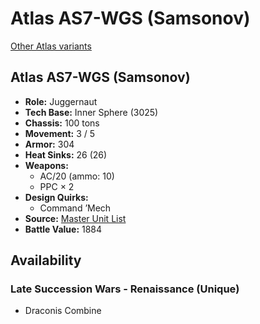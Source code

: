 # Atlas AS7-WGS (Samsonov) 

[Other Atlas variants](../atlas.md) 

## Atlas AS7-WGS (Samsonov) 

- **Role:** Juggernaut 
- **Tech Base:** Inner Sphere (3025) 
- **Chassis:** 100 tons 
- **Movement:** 3 / 5 
- **Armor:** 304 
- **Heat Sinks:** 26 (26) 
- **Weapons:** 
  - AC/20 (ammo: 10) 
  - PPC × 2 
- **Design Quirks:** 
  - Command ’Mech 
- **Source:** [Master Unit List](http://masterunitlist.info/Unit/Details/150/atlas-as7-wgs-samsonov) 
- **Battle Value:** 1884 

## Availability 

### Late Succession Wars - Renaissance (Unique) 

- Draconis Combine 

